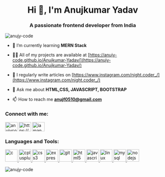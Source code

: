 
<h1 align="center">Hi 👋, I'm Anujkumar Yadav</h1>
<h3 align="center">A passionate frontend developer from India</h3>

<p align="left"> <img src="https://komarev.com/ghpvc/?username=anujy-code&label=Profile%20views&color=0e75b6&style=flat" alt="anujy-code" /> </p>

- 🌱 I’m currently learning **MERN Stack**

- 👨‍💻 All of my projects are available at [https://anujy-code.github.io/Anujkumar-Yadav/](https://anujy-code.github.io/Anujkumar-Yadav/)

- 📝 I regularly write articles on [https://www.instagram.com/night.coder_/](https://www.instagram.com/night.coder_/)

- 💬 Ask me about **HTML,CSS, JAVASCRIPT, BOOTSTRAP**

- 📫 How to reach me **anujf0510@gmail.com**

<h3 align="left">Connect with me:</h3>
<p align="left">
<a href="https://dev.to/anujycode" target="blank"><img align="center" src="https://cdn.jsdelivr.net/npm/simple-icons@3.0.1/icons/dev-dot-to.svg" alt="anujycode" height="30" width="40" /></a>
<a href="https://linkedin.com/in/anujkumar-yadav-29b2521aa" target="blank"><img align="center" src="https://cdn.jsdelivr.net/npm/simple-icons@3.0.1/icons/linkedin.svg" alt="https://www.linkedin.com/in/anujkumar-yadav-29b2521aa" height="30" width="40" /></a>
<a href="https://instagram.com/iamanujk_" target="blank"><img align="center" src="https://cdn.jsdelivr.net/npm/simple-icons@3.0.1/icons/instagram.svg" alt="iamanujk_" height="30" width="40" /></a>
</p>

<h3 align="left">Languages and Tools:</h3>
<p align="left"> <a href="https://www.cprogramming.com/" target="_blank"> <img src="https://devicons.github.io/devicon/devicon.git/icons/c/c-original.svg" alt="c" width="40" height="40"/> </a> <a href="https://www.w3schools.com/cpp/" target="_blank"> <img src="https://devicons.github.io/devicon/devicon.git/icons/cplusplus/cplusplus-original.svg" alt="cplusplus" width="40" height="40"/> </a> <a href="https://www.w3schools.com/css/" target="_blank"> <img src="https://devicons.github.io/devicon/devicon.git/icons/css3/css3-original-wordmark.svg" alt="css3" width="40" height="40"/> </a> <a href="https://expressjs.com" target="_blank"> <img src="https://devicons.github.io/devicon/devicon.git/icons/express/express-original-wordmark.svg" alt="express" width="40" height="40"/> </a> <a href="https://git-scm.com/" target="_blank"> <img src="https://www.vectorlogo.zone/logos/git-scm/git-scm-icon.svg" alt="git" width="40" height="40"/> </a> <a href="https://www.w3.org/html/" target="_blank"> <img src="https://devicons.github.io/devicon/devicon.git/icons/html5/html5-original-wordmark.svg" alt="html5" width="40" height="40"/> </a> <a href="https://developer.mozilla.org/en-US/docs/Web/JavaScript" target="_blank"> <img src="https://devicons.github.io/devicon/devicon.git/icons/javascript/javascript-original.svg" alt="javascript" width="40" height="40"/> </a> <a href="https://www.linux.org/" target="_blank"> <img src="https://devicons.github.io/devicon/devicon.git/icons/linux/linux-original.svg" alt="linux" width="40" height="40"/> </a> <a href="https://www.mysql.com/" target="_blank"> <img src="https://devicons.github.io/devicon/devicon.git/icons/mysql/mysql-original-wordmark.svg" alt="mysql" width="40" height="40"/> </a> <a href="https://nodejs.org" target="_blank"> <img src="https://devicons.github.io/devicon/devicon.git/icons/nodejs/nodejs-original-wordmark.svg" alt="nodejs" width="40" height="40"/> </a> </p>

<p><img align="center" src="https://github-readme-stats.vercel.app/api/top-langs?username=anujy-code&show_icons=true&locale=en&layout=compact" alt="anujy-code" /></p>
